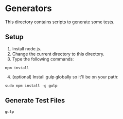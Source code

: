 Generators
==========

This directory contains scripts to generate some tests.

## Setup

1. Install node.js.
2. Change the current directory to this directory.
3. Type the following commands:
```
npm install
```
4. (optional) Install gulp globally so it'll be on your path:
```
sudo npm install -g gulp
```

## Generate Test Files

```
gulp
```
